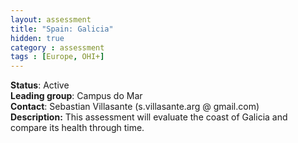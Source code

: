 ```yaml
---
layout: assessment
title: "Spain: Galicia"
hidden: true
category : assessment
tags : [Europe, OHI+]
---
```


**Status**: Active  
**Leading group**: Campus do Mar  
**Contact**: Sebastian Villasante (s.villasante.arg @ gmail.com)  
**Description:** This assessment will evaluate the coast of Galicia and compare its health through time.
